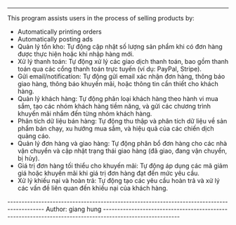-------------------------------------------------------------------------------------------------------------------------------------------------------------------------------------------------------------------------
This program assists users in the process of selling products by:
+ Automatically printing orders
+ Automatically posting ads
+ Quản lý tồn kho: Tự động cập nhật số lượng sản phẩm khi có đơn hàng được thực hiện hoặc khi nhập hàng mới.
+ Xử lý thanh toán: Tự động xử lý các giao dịch thanh toán, bao gồm thanh toán qua các cổng thanh toán trực tuyến (ví dụ: PayPal, Stripe).
+ Gửi email/notification: Tự động gửi email xác nhận đơn hàng, thông báo giao hàng, thông báo khuyến mãi, hoặc thông tin cần thiết cho khách hàng.
+ Quản lý khách hàng: Tự động phân loại khách hàng theo hành vi mua sắm, tạo các nhóm khách hàng tiềm năng, và gửi các chương trình khuyến mãi nhắm đến từng nhóm khách hàng.
+ Phân tích dữ liệu bán hàng: Tự động thu thập và phân tích dữ liệu về sản phẩm bán chạy, xu hướng mua sắm, và hiệu quả của các chiến dịch quảng cáo.
+ Quản lý đơn hàng và giao hàng: Tự động phân bổ đơn hàng cho các nhà vận chuyển và cập nhật trạng thái giao hàng (đã giao, đang vận chuyển, bị hủy).
+ Giá trị đơn hàng tối thiểu cho khuyến mãi: Tự động áp dụng các mã giảm giá hoặc khuyến mãi khi giá trị đơn hàng đạt đến mức yêu cầu.
+ Xử lý khiếu nại và hoàn trả: Tự động tạo các yêu cầu hoàn trả và xử lý các vấn đề liên quan đến khiếu nại của khách hàng.

------------------------------------------------------------------------------------------- Author: giang hung ---------------------------------------------------------------------------------------------------------
